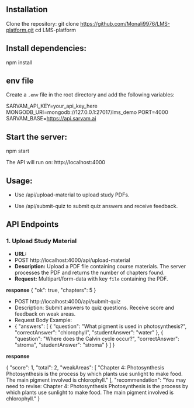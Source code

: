 ## Installation
Clone the repository:
git clone https://github.com/Monali9976/LMS-platform.git
cd LMS-platform

## Install dependencies:
npm install

## env file
Create a `.env` file in the root directory and add the following variables:

SARVAM_API_KEY=your_api_key_here
MONGODB_URI=mongodb://127.0.0.1:27017/lms_demo
PORT=4000
SARVAM_BASE=https://api.sarvam.ai

## Start the server:
npm start

The API will run on: http://localhost:4000

## Usage:
- Use /api/upload-material to upload study PDFs.

- Use /api/submit-quiz to submit quiz answers and receive feedback.


## API Endpoints

### 1. Upload Study Material

- **URL:**
- POST http://localhost:4000/api/upload-material
- **Description:** Upload a PDF file containing course materials. The server processes the PDF and returns the number of chapters found.
- **Request:** Multipart/form-data with key `file` containing the PDF.

**response**
{
  "ok": true,
  "chapters": 5
}

- POST http://localhost:4000/api/submit-quiz
- Description: Submit answers to quiz questions. Receive score and feedback on weak areas.
- Request Body Example:
- {
  "answers": [
    {
      "question": "What pigment is used in photosynthesis?",
      "correctAnswer": "chlorophyll",
      "studentAnswer": "water"
    },
    {
      "question": "Where does the Calvin cycle occur?",
      "correctAnswer": "stroma",
      "studentAnswer": "stroma"
    }
  ]
}


**response**

{
    "score": 1,
    "total": 2,
    "weakAreas": [
        "Chapter 4: Photosynthesis  Photosynthesis is the process by which plants use sunlight to make food. The main pigment involved is chlorophyll."
    ],
    "recommendation": "You may need to revise: Chapter 4: Photosynthesis  Photosynthesis is the process by which plants use sunlight to make food. The main pigment involved is chlorophyll."
}
